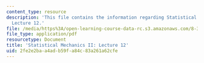 ```yaml
---
content_type: resource
description: 'This file contains the information regarding Statistical Mechanics II:
  Lecture 12.'
file: /media/https%3A/open-learning-course-data-rc.s3.amazonaws.com/8-334-statistical-mechanics-ii-statistical-physics-of-fields-spring-2014/2fe2e2baa4adb59fa84c83a261a62cfe_MIT8_334S14_Lec12.pdf
file_type: application/pdf
resourcetype: Document
title: 'Statistical Mechanics II: Lecture 12'
uid: 2fe2e2ba-a4ad-b59f-a84c-83a261a62cfe
---
```

